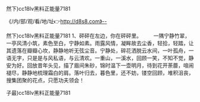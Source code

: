 然下)cc18lv黑料正能量7181

《/内/部/观/看/地/址👉http://d8s8.com》--

然下)cc18lv黑料正能量7181	1、砰砰在左边，你在砰砰里。
　　一隅宁静竹翠，一亭风清小筑，素色至白，宁静如素。雨露风情，凝眸故去尘香，轻拾，轻踏，让其遗落在瓣瓣心坎，静静地听无弦尘音。宁静处，碎花洒脱云水间，一叶孤舟，一语无字，只是是与风私语，与云清欢。一重山，一溪水，回顾一笑，不知不觉，静安为好。回放昔年头见，描了眉间朱砂，锦时温下一壶明月，待到花开荼蘼，喧闹褪尽，静静地梳理霜白的肩。落叶归去，暮色里，还不妨，镂空回顾，堆积沮丧，搜集团聚的花点，只愿功夫领会！





子最)cc18lv黑料正能量7181
